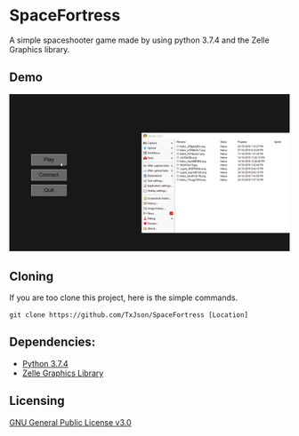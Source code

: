 # SpaceFortress

A simple spaceshooter game made by using python 3.7.4 and the Zelle Graphics library.

## Demo
![SpaceFortress as of Aug 8th 2019](demo/demo.gif)

## Cloning
If you are too clone this project, here is the simple commands.
```
git clone https://github.com/TxJson/SpaceFortress [Location]
```

## Dependencies:
- [Python 3.7.4](https://www.python.org/downloads/release/python-374/)
- [Zelle Graphics Library](https://mcsp.wartburg.edu/zelle/python/graphics/graphics.pdf)

## Licensing

[GNU General Public License v3.0](https://github.com/TxJson/Spaceshooter/blob/master/LICENSE)
